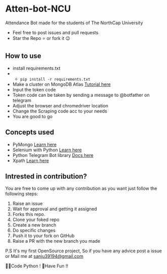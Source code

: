 # Atten-bot-NCU
Attendance Bot made for the students of The NorthCap University

- Feel free to post issues and pull requests
- Star the Repo ⭐ or fork it 😉

## How to use  
- install requirements.txt 
- - `pip install -r requirements.txt`
- Make a cluster on MongoDB Atlas [Tutorial here](https://www.mongodb.com/developer/how-to/use-atlas-on-heroku/) 
- Input the token code
- Token code can be taken by sending a message to @botfather on telegram
- Adjust the browser and chromedriver location
- Change the Scraping code acc to your needs
- You are good to go
## Concepts used
- PyMongo [Learn here](https://pymongo.readthedocs.io/en/stable/tutorial.html)
- Selenium with Python [Learn here](https://selenium-python.readthedocs.io/)
- Python Telegram Bot library [Docs here](https://python-telegram-bot.readthedocs.io/en/stable/index.html)
- Xpath [Learn here](https://www.w3schools.com/xml/xpath_intro.asp)

## Intrested in contribution?

You are free to come up with any contribution as you want just follow the following steps:

1. Raise an issue
2. Wait for approval and getting it assigned
3. Forks this repo.
4. Clone your foked repo
5. Create a new branch
6. Do specific changes
7. Push it to your fork on GitHub
8. Raise a PR with the new branch you made


P.S It's my first OpenSource project, So if you have any advice post a issue or Mail me at <sanju39194@gmail.com>

👩‍💻Code Python !
🎉Have Fun !!
